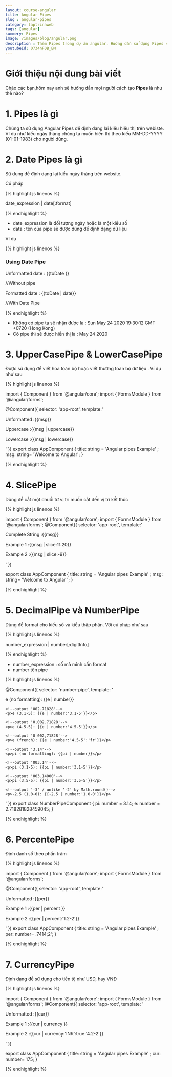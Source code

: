 ```yaml
---
layout: course-angular
title: Angular Pipes 
slug : angular-pipes
category: laptrinhweb
tags: [angular]
summery: Pipes  
image: /images/blog/angular.png
description : Thêm Pipes trong dự án angular. Hướng dẫn sử dụng Pipes vào dự án Angular. Hướng dẫn các tạo Pipes vào dự án.
youtubeId: 0734nF0B_BM
---
```


# **Giới thiệu nội dung bài viết**

Chào các bạn,hôm nay anh sẽ hướng dẫn mọi người cách tạo <b>Pipes</b> là như thế nào? 

# **1. Pipes là gì**

Chúng ta sử dụng Angular Pipes để định dạng lại kiểu hiểu thị trên webiste. Ví dụ như kiểu ngày tháng chúng ta muốn hiển thị theo kiểu MM-DD-YYYY (01-01-1983) cho người dùng.


# **2. Date Pipes là gì**

Sử dụng để định dạng lại kiểu ngày tháng trên website.

Cú pháp

{% highlight js linenos %}

date_expression | date[:format]

{% endhighlight %} 

- date_expression là đối tượng ngày hoặc là một kiểu số
- data : tên của pipe sẽ được dùng để định dạng dữ liệu

Ví dụ

{% highlight js linenos %}

<h3>Using Date Pipe </h3>
<p>Unformatted date : {{toDate }} </p>     //Without pipe
<p>Formatted date : {{toDate | date}} </p>   //With Date Pipe

{% endhighlight %} 

- Không có pipe ta sẽ nhận được là : Sun May 24 2020 19:30:12 GMT +0720 (Hong Kong)
- Có pipe thì sẽ được hiển thị là : May 24 2020

# **3. UpperCasePipe & LowerCasePipe**

Được sử dụng để viết hoa toàn bộ hoặc viết thường toàn bộ dữ liệu . Ví dụ như sau

{% highlight js linenos %}

import { Component } from '@angular/core';
import { FormsModule } from '@angular/forms';
 
@Component({
    selector: 'app-root',
    template:'<p>Unformatted :{{msg}} </p>
              <p>Uppercase :{{msg | uppercase}} </p>
              <p>Lowercase :{{msg | lowercase}} </p>'
})
export class AppComponent
{
    title: string = 'Angular pipes Example' ;
    msg: string= 'Welcome to Angular';
}
 
{% endhighlight %} 

# **4. SlicePipe**

Dùng để cắt một chuổi từ vị trí muốn cắt đến vị trí kết thúc

{% highlight js linenos %}

import { Component } from '@angular/core';
import { FormsModule } from '@angular/forms';
@Component({
    selector: 'app-root',
    template:'<p>Complete String :{{msg}} </p>
              <p>Example 1 :{{msg | slice:11:20}} </p>
              <p>Example 2 :{{msg | slice:-9}} </p>'
})
 
export class AppComponent
{
    title: string = 'Angular pipes Example' ;
    msg: string= 'Welcome to Angular ';
}

{% endhighlight %} 

# **5. DecimalPipe và NumberPipe**

Dùng để format cho kiểu số và kiểu thập phân. Với cú pháp như sau

{% highlight js linenos %}

number_expression | number[:digitInfo]

{% endhighlight %} 

- number_expression : số mà mình cần format
- number tên pipe

{% highlight js linenos %}

@Component({
  selector: 'number-pipe',
  template: '<div>
    <!--output '2.718'-->
    <p>e (no formatting): {{e | number}}</p>

    <!--output '002.71828'-->
    <p>e (3.1-5): {{e | number:'3.1-5'}}</p>

    <!--output '0,002.71828'-->
    <p>e (4.5-5): {{e | number:'4.5-5'}}</p>

    <!--output '0 002,71828'-->
    <p>e (french): {{e | number:'4.5-5':'fr'}}</p>

    <!--output '3.14'-->
    <p>pi (no formatting): {{pi | number}}</p>

    <!--output '003.14'-->
    <p>pi (3.1-5): {{pi | number:'3.1-5'}}</p>

    <!--output '003.14000'-->
    <p>pi (3.5-5): {{pi | number:'3.5-5'}}</p>

    <!--output '-3' / unlike '-2' by Math.round()-->
    <p>-2.5 (1.0-0): {{-2.5 | number:'1.0-0'}}</p>
  </div>'
})
export class NumberPipeComponent {
  pi: number = 3.14;
  e: number = 2.718281828459045;
}

{% endhighlight %} 

# **6. PercentePipe**

Định dạnh số theo phần trăm

{% highlight js linenos %}

import { Component } from '@angular/core';
import { FormsModule } from '@angular/forms';
 
@Component({
    selector: 'app-root',
    template:'<p>Unformatted :{{per}} </p>
              <p>Example 1 :{{per | percent }} </p>
              <p>Example 2 :{{per | percent:'1.2-2'}} </p>'
})
export class AppComponent
{
    title: string = 'Angular pipes Example' ;
    per: number= .7414;2';
}

{% endhighlight %} 

# **7. CurrencyPipe**

Định dạng để sử dụng cho tiền tệ như USD, hay VNĐ

{% highlight js linenos %}

import { Component } from '@angular/core';
import { FormsModule } from '@angular/forms';
@Component({
    selector: 'app-root',
    template: '<p>Unformatted :{{cur}} </p>
               <p>Example 1 :{{cur | currency }} </p>
               <p>Example 2 :{{cur | currency:'INR':true:'4.2-2'}} </p>'
})
 
export class AppComponent
{
    title: string = 'Angular pipes Example' ;
    cur: number= 175;
}

{% endhighlight %} 

